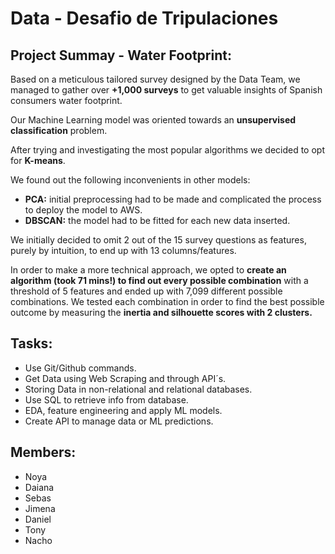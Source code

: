 # Data - Desafio de Tripulaciones


## Project Summay - Water Footprint:

Based on a meticulous tailored survey designed by the Data Team, we managed to gather over **+1,000 surveys** to get valuable insights of Spanish consumers water footprint. 

Our Machine Learning model was oriented towards an **unsupervised classification** problem.

After trying and investigating the most popular algorithms we decided to opt for **K-means**.

We found out the following inconvenients in other models:
* **PCA:** initial preprocessing had to be made and complicated the process to deploy the model to AWS. 
* **DBSCAN:** the model had to be fitted for each new data inserted.

We initially decided to omit 2 out of the 15 survey questions as features, purely by intuition, to end up with 13 columns/features.

In order to make a more technical approach, we opted to **create an algorithm (took 71 mins!) to find out every possible combination** with a threshold of 5 features and ended up with 7,099 different possible combinations. We tested each combination in order to find the best possible outcome by measuring the **inertia and silhouette scores with 2 clusters.**





## Tasks:

* Use Git/Github commands.
* Get Data using Web Scraping and through API´s.
* Storing Data in non-relational and relational databases.
* Use SQL to retrieve info from database.
* EDA, feature engineering and apply ML models.
* Create API to manage data or ML predictions. 





## Members:

* Noya
* Daiana
* Sebas
* Jimena
* Daniel
* Tony
* Nacho
